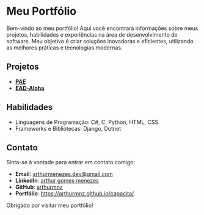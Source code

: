 # Meu Portfólio

Bem-vindo ao meu portfólio! Aqui você encontrará informações sobre meus projetos, habilidades e experiências na área de desenvolvimento de software. Meu objetivo é criar soluções inovadoras e eficientes, utilizando as melhores práticas e tecnologias modernas.

## Projetos

- **[PAE](https://github.com/PAE-UFC-Russas)**
- **[EAD-Alpha](https://github.com/EAD-Alpha)**

## Habilidades

- Linguagens de Programação: C#, C, Python, HTML, CSS 
- Frameworks e Bibliotecas: Django, Dotnet

## Contato

Sinta-se à vontade para entrar em contato comigo:

- **Email**: [arthurmenezes.dev@gmail.com](mailto:arthurmenezes.dev@gmail.com)
- **LinkedIn**: [arthur gomes menezes](https://www.linkedin.com/in/arthur-gomes-menezes-8649b0365/)
- **GitHub**: [arthurmnz](https://github.com/arthurmnz)
- **Portfólio**: https://arthurmnz.github.io/capacita/.

Obrigado por visitar meu portfólio!
